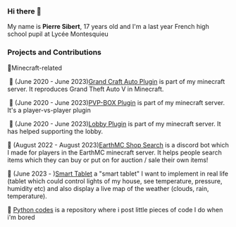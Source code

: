 ### Hi there 👋
My name is **Pierre Sibert**, 17 years old and I'm a last year French high school pupil at Lycée Montesquieu

### Projects and Contributions

🌱Minecraft-related

&nbsp;📍 (June 2020 - June 2023)[Grand Craft Auto Plugin](https://github.com/Pierronus/minecraft-grandcraftauto) is part of my minecraft server. It reproduces Grand Theft Auto V in Minecraft.

&nbsp;📍 (June 2020 - June 2023)[PVP-BOX Plugin](https://github.com/Pierronus/minecraft-pvpbox) is part of my minecraft server. It's a player-vs-player plugin

&nbsp;📍 (June 2020 - June 2023)[Lobby Plugin]([https://github.com/Pierronus/minecraft-pvp](https://github.com/Pierronus/minecraft-lobby)) is part of my minecraft server. It has helped supporting the lobby.

📍 (August 2022 - August 2023)[EarthMC Shop Search](https://github.com/Pierronus/earthmc-shop-search) is a discord bot which I made for players in the EarthMC minecraft server. It helps people search items which they can buy or put on for auction / sale their own items!

📍 (June 2023 - )[Smart Tablet](https://github.com/Pierronus/python-fun) a "smart tablet" I want to implement in real life (tablet which could control lights of my house, see temperature, pressure, humidity etc) and also display a live map of the weather (clouds, rain, temperature).

📍 [Python codes](https://github.com/Pierronus/python-fun) is a repository where i post little pieces of code I do when i'm bored


   
